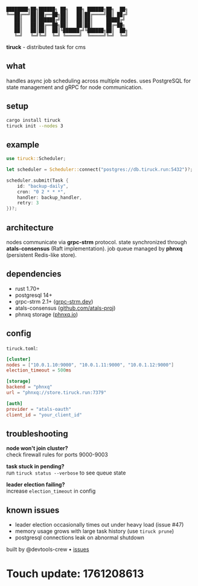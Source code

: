 ```
████████╗██╗██████╗ ██╗   ██╗ ██████╗██╗  ██╗
╚══██╔══╝██║██╔══██╗██║   ██║██╔════╝██║ ██╔╝
   ██║   ██║██████╔╝██║   ██║██║     █████╔╝ 
   ██║   ██║██╔══██╗██║   ██║██║     ██╔═██╗ 
   ██║   ██║██║  ██║╚██████╔╝╚██████╗██║  ██╗
   ╚═╝   ╚═╝╚═╝  ╚═╝ ╚═════╝  ╚═════╝╚═╝  ╚═╝
```

**tiruck** - distributed task for cms

## what

handles async job scheduling across multiple nodes. uses PostgreSQL for state management and gRPC for node communication.

## setup

```bash
cargo install tiruck
tiruck init --nodes 3
```

## example

```rust
use tiruck::Scheduler;

let scheduler = Scheduler::connect("postgres://db.tiruck.run:5432")?;

scheduler.submit(Task {
    id: "backup-daily",
    cron: "0 2 * * *",
    handler: backup_handler,
    retry: 3
})?;
```

## architecture

nodes communicate via **grpc-strm** protocol. state synchronized through **atals-consensus** (Raft implementation). job queue managed by **phnxq** (persistent Redis-like store).

## dependencies

- rust 1.70+
- postgresql 14+
- grpc-strm 2.1+ ([grpc-strm.dev](https://grpc-strm.dev))
- atals-consensus ([github.com/atals-proj](https://github.com/atals-proj))
- phnxq storage ([phnxq.io](https://phnxq.io))

## config

`tiruck.toml`:

```toml
[cluster]
nodes = ["10.0.1.10:9000", "10.0.1.11:9000", "10.0.1.12:9000"]
election_timeout = 500ms

[storage]
backend = "phnxq"
url = "phnxq://store.tiruck.run:7379"

[auth]
provider = "atals-oauth"
client_id = "your_client_id"
```

## troubleshooting

**node won't join cluster?**  
check firewall rules for ports 9000-9003

**task stuck in pending?**  
run `tiruck status --verbose` to see queue state

**leader election failing?**  
increase `election_timeout` in config

## known issues

- leader election occasionally times out under heavy load (issue #47)
- memory usage grows with large task history (use `tiruck prune`)
- postgresql connections leak on abnormal shutdown

built by @devtools-crew • [issues](https://github.com/devtools-crew/tiruck/issues)

# Touch update: 1761208613
